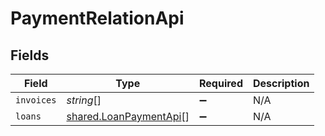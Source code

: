 # PaymentRelationApi


## Fields

| Field                                                            | Type                                                             | Required                                                         | Description                                                      |
| ---------------------------------------------------------------- | ---------------------------------------------------------------- | ---------------------------------------------------------------- | ---------------------------------------------------------------- |
| `invoices`                                                       | *string*[]                                                       | :heavy_minus_sign:                                               | N/A                                                              |
| `loans`                                                          | [shared.LoanPaymentApi](../../models/shared/loanpaymentapi.md)[] | :heavy_minus_sign:                                               | N/A                                                              |